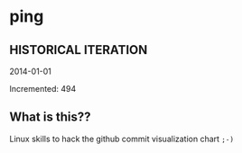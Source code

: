 # ping

## HISTORICAL ITERATION
2014-01-01

Incremented: 494

## What is this?? 
Linux skills to hack the github commit visualization chart `;-)`
